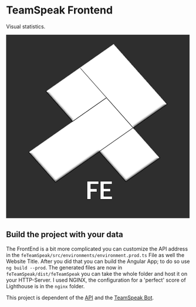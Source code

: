 # TeamSpeak Frontend
Visual statistics.

![Preview](logo.png)

## Build the project with your data

The FrontEnd is a bit more complicated you can customize the API address in the `feTeamSpeak/src/environments/environment.prod.ts` File as well the Website Title.
After you did that you can build the Angular App; to do so use `ng build --prod`.
The generated files are now in `feTeamSpeak/dist/feTeamSpeak` you can take the whole folder and host it on your HTTP-Server.
I used NGINX, the configuration for a 'perfect' score of Lighthouse is in the `nginx` folder.

This project is dependent of the [API](https://github.com/BenediktBertsch/Micro_TeamSpeak_API) and the [TeamSpeak Bot](https://github.com/BenediktBertsch/Micro_TeamSpeak_Bot).

